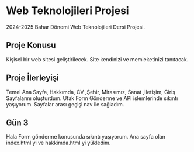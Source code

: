# Web Teknolojileri Projesi
2024-2025 Bahar Dönemi Web Teknolojileri Dersi Projesi.

## Proje Konusu
Kişisel bir web sitesi geliştirilecek. Site kendinizi ve memleketinizi tanıtacak.

## Proje İlerleyişi
Temel Ana Sayfa, Hakkımda, CV ,Şehir, Mirasımız, Sanat ,İletişim, Giriş Sayfalarını oluşturdum.
Ufak Form Gönderme ve API işlemlerinde sıkıntı yaşıyorum.
Sayfalar arası geçişi nav ile sağladım.

## Gün 3
Hala Form gönderme konusunda sıkıntı yaşıyorum.
Ana sayfa olan index.html yi ve hakkimda.html yi yükledim.

